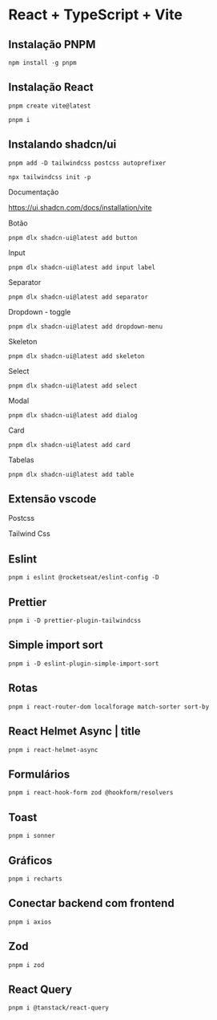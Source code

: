 # React + TypeScript + Vite

## Instalação PNPM

`npm install -g pnpm`

## Instalação React 

`pnpm create vite@latest`

`pnpm i`

## Instalando shadcn/ui

`pnpm add -D tailwindcss postcss autoprefixer`

`npx tailwindcss init -p`

<p>Documentação</p>

https://ui.shadcn.com/docs/installation/vite

<p>Botão</p>

`pnpm dlx shadcn-ui@latest add button`

<p> Input </p>

`pnpm dlx shadcn-ui@latest add input label`

<p> Separator </p>

`pnpm dlx shadcn-ui@latest add separator`

<p> Dropdown - toggle </p>

`pnpm dlx shadcn-ui@latest add dropdown-menu`

<p> Skeleton </p>

`pnpm dlx shadcn-ui@latest add skeleton`

<p> Select </p>

`pnpm dlx shadcn-ui@latest add select`

<p> Modal </p>

`pnpm dlx shadcn-ui@latest add dialog`

<p> Card </p>

`pnpm dlx shadcn-ui@latest add card`

<p> Tabelas </p>

`pnpm dlx shadcn-ui@latest add table`

## Extensão vscode

<p>Postcss</p>

<p>Tailwind Css</p>

## Eslint 

`pnpm i eslint @rocketseat/eslint-config -D`

## Prettier

`pnpm i -D prettier-plugin-tailwindcss`

## Simple import sort

`pnpm i -D eslint-plugin-simple-import-sort`

## Rotas

`pnpm i react-router-dom localforage match-sorter sort-by`

## React Helmet Async | title

`pnpm i react-helmet-async`

## Formulários

`pnpm i react-hook-form zod @hookform/resolvers`

## Toast 

`pnpm i sonner`

## Gráficos 

`pnpm i recharts`

## Conectar backend com frontend

`pnpm i axios`

## Zod

`pnpm i zod`

## React Query

`pnpm i @tanstack/react-query`

